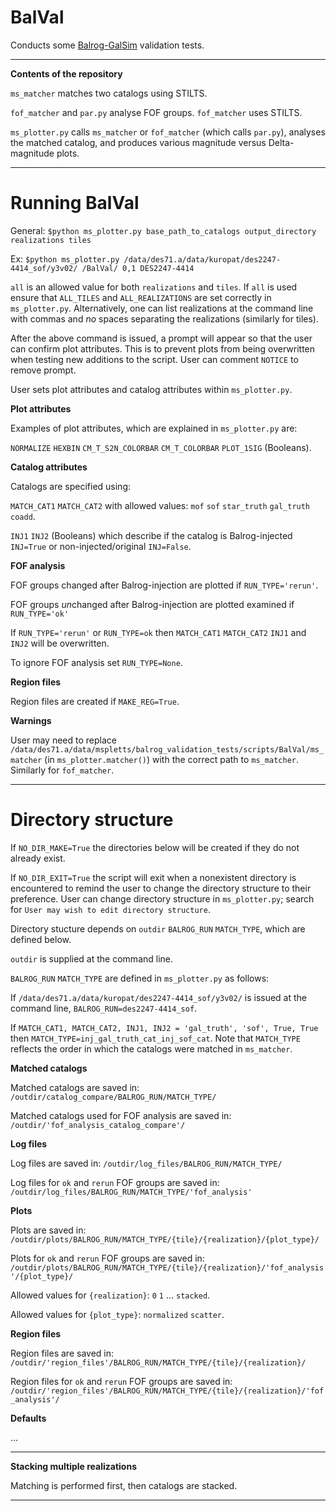 # BalVal

Conducts some [Balrog-GalSim](https://github.com/sweverett/Balrog-GalSim) validation tests.

___
**Contents of the repository**

`ms_matcher` matches two catalogs using STILTS.

`fof_matcher` and `par.py` analyse FOF groups. `fof_matcher` uses STILTS.

`ms_plotter.py` calls `ms_matcher` or `fof_matcher` (which calls `par.py`), analyses the matched catalog, and produces various magnitude versus Delta-magnitude plots.

___

# Running BalVal

General: `$python ms_plotter.py base_path_to_catalogs output_directory realizations tiles`

Ex: `$python ms_plotter.py /data/des71.a/data/kuropat/des2247-4414_sof/y3v02/ /BalVal/ 0,1 DES2247-4414`

`all` is an allowed value for both `realizations` and `tiles`. If `all` is used ensure that `ALL_TILES` and `ALL_REALIZATIONS` are set correctly in `ms_plotter.py`. Alternatively, one can list realizations at the command line with commas and *no* spaces separating the realizations (similarly for tiles).

After the above command is issued, a prompt will appear so that the user can confirm plot attributes. This is to prevent plots from being overwritten when testing new additions to the script. User can comment `NOTICE` to remove prompt. 

User sets plot attributes and catalog attributes within `ms_plotter.py`.

**Plot attributes**

Examples of plot attributes, which are explained in `ms_plotter.py` are:

`NORMALIZE` `HEXBIN` `CM_T_S2N_COLORBAR` `CM_T_COLORBAR`  `PLOT_1SIG` (Booleans).


**Catalog attributes**

Catalogs are specified using:

`MATCH_CAT1` `MATCH_CAT2` with allowed values: `mof` `sof` `star_truth` `gal_truth` `coadd`.

`INJ1` `INJ2` (Booleans) which describe if the catalog is Balrog-injected `INJ=True` or non-injected/original `INJ=False`.


**FOF analysis**

FOF groups changed after Balrog-injection are plotted if `RUN_TYPE='rerun'`. 

FOF groups *un*changed after Balrog-injection are plotted examined if `RUN_TYPE='ok'`

If `RUN_TYPE='rerun'` or `RUN_TYPE=ok` then `MATCH_CAT1` `MATCH_CAT2` `INJ1` and `INJ2` will be overwritten.

To ignore FOF analysis set `RUN_TYPE=None`. 

**Region files**

Region files are created if `MAKE_REG=True`. 

**Warnings**

User may need to replace `/data/des71.a/data/mspletts/balrog_validation_tests/scripts/BalVal/ms_matcher` (in `ms_plotter.matcher()`) with the correct path to `ms_matcher`. Similarly for `fof_matcher`.

---

# Directory structure

If `NO_DIR_MAKE=True` the directories below will be created if they do not already exist.

If `NO_DIR_EXIT=True` the script will exit when a nonexistent directory is encountered to remind the user to change the directory structure to their preference. User can change directory structure in `ms_plotter.py`; search for `User may wish to edit directory structure`. 

Directory stucture depends on `outdir` `BALROG_RUN` `MATCH_TYPE`, which are defined below.

`outdir` is supplied at the command line.

`BALROG_RUN` `MATCH_TYPE` are defined in `ms_plotter.py` as follows:

If `/data/des71.a/data/kuropat/des2247-4414_sof/y3v02/` is issued at the command line, `BALROG_RUN=des2247-4414_sof`.

If `MATCH_CAT1, MATCH_CAT2, INJ1, INJ2 = 'gal_truth', 'sof', True, True` then `MATCH_TYPE=inj_gal_truth_cat_inj_sof_cat`. Note that `MATCH_TYPE` reflects the order in which the catalogs were matched in `ms_matcher`.

**Matched catalogs**

Matched catalogs are saved in: `/outdir/catalog_compare/BALROG_RUN/MATCH_TYPE/`

Matched catalogs used for FOF analysis are saved in: `/outdir/'fof_analysis_catalog_compare'/`


**Log files**

Log files are saved in: `/outdir/log_files/BALROG_RUN/MATCH_TYPE/`

Log files for `ok` and `rerun` FOF groups are saved in: `/outdir/log_files/BALROG_RUN/MATCH_TYPE/'fof_analysis'`


**Plots**

Plots are saved in: `/outdir/plots/BALROG_RUN/MATCH_TYPE/{tile}/{realization}/{plot_type}/`

Plots for `ok` and `rerun` FOF groups are saved in: `/outdir/plots/BALROG_RUN/MATCH_TYPE/{tile}/{realization}/'fof_analysis'/{plot_type}/`

Allowed values for `{realization}`: `0` `1` ... `stacked`.

Allowed values for `{plot_type}`: `normalized` `scatter`.


**Region files**

Region files are saved in: `/outdir/'region_files'/BALROG_RUN/MATCH_TYPE/{tile}/{realization}/`

Region files for `ok` and `rerun` FOF groups are saved in: `/outdir/'region_files'/BALROG_RUN/MATCH_TYPE/{tile}/{realization}/'fof_analysis'/`


**Defaults**

...

___

**Stacking multiple realizations**

Matching is performed first, then catalogs are stacked.

___


